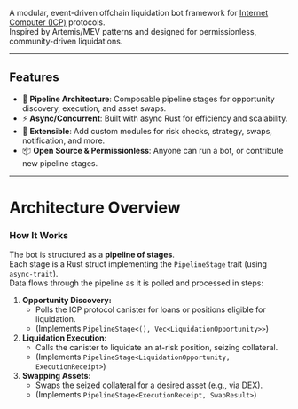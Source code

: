 
A modular, event-driven offchain liquidation bot framework for [Internet Computer (ICP)](https://internetcomputer.org/) protocols.  
Inspired by Artemis/MEV patterns and designed for permissionless, community-driven liquidations.

---

## Features

- 🔁 **Pipeline Architecture**: Composable pipeline stages for opportunity discovery, execution, and asset swaps.
- ⚡ **Async/Concurrent**: Built with async Rust for efficiency and scalability.
- 👷 **Extensible**: Add custom modules for risk checks, strategy, swaps, notification, and more.
- 📦 **Open Source & Permissionless**: Anyone can run a bot, or contribute new pipeline stages.

---

# Architecture Overview

### **How It Works**

The bot is structured as a **pipeline of stages**.  
Each stage is a Rust struct implementing the `PipelineStage` trait (using `async-trait`).  
Data flows through the pipeline as it is polled and processed in steps:

1. **Opportunity Discovery:**  
   - Polls the ICP protocol canister for loans or positions eligible for liquidation.
   - (Implements `PipelineStage<(), Vec<LiquidationOpportunity>>`)
2. **Liquidation Execution:**  
   - Calls the canister to liquidate an at-risk position, seizing collateral.
   - (Implements `PipelineStage<LiquidationOpportunity, ExecutionReceipt>`)
3. **Swapping Assets:**  
   - Swaps the seized collateral for a desired asset (e.g., via DEX).
   - (Implements `PipelineStage<ExecutionReceipt, SwapResult>`)
